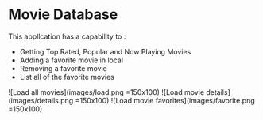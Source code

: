 ﻿# Movie Database

This appllcation has a capability to :

- Getting Top Rated, Popular and Now Playing Movies
- Adding a favorite movie in local
- Removing a favorite movie
- List all of the favorite movies

![Load all movies](images/load.png =150x100)
![Load movie details](images/details.png =150x100)
![Load movie favorites](images/favorite.png =150x100)
